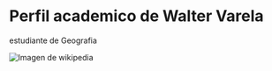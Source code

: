 # Perfil academico de Walter Varela

estudiante de Geografia

![Imagen de wikipedia](https://upload.wikimedia.org/wikipedia/commons/f/f6/Keel-billed_Toucan_%2816201157519%29.jpg)